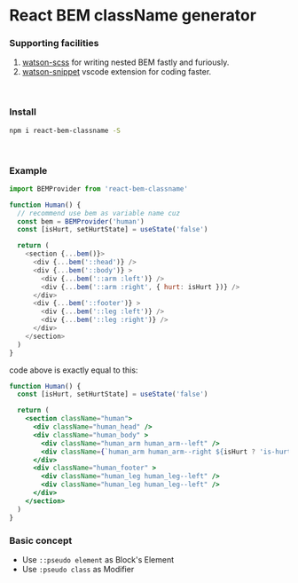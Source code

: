 # React BEM className generator

### Supporting facilities
1. [watson-scss](https://github.com/waynecz/Watson) for writing nested BEM  fastly and furiously.
2. [watson-snippet](https://github.com/waynecz/watson-snippet) vscode extension for coding faster.

<br>

### Install

```bash
npm i react-bem-classname -S
```

<br>

### Example
```javascript
import BEMProvider from 'react-bem-classname'

function Human() {
  // recommend use bem as variable name cuz 
  const bem = BEMProvider('human')
  const [isHurt, setHurtState] = useState('false')

  return (
    <section {...bem()}>
      <div {...bem('::head')} />
      <div {...bem('::body')} >
        <div {...bem('::arm :left')} /> 
        <div {...bem('::arm :right', { hurt: isHurt })} /> 
      </div>
      <div {...bem('::footer')} >
        <div {...bem('::leg :left')} /> 
        <div {...bem('::leg :right')} /> 
      </div>
    </section>
  )
}
```

code above is exactly equal to this:

```jsx
function Human() {
  const [isHurt, setHurtState] = useState('false')

  return (
    <section className="human">
      <div className="human_head" />
      <div className="human_body" >
        <div className="human_arm human_arm--left" /> 
        <div className={`human_arm human_arm--right ${isHurt ? 'is-hurt' : ''}`} /> 
      </div>
      <div className="human_footer" >
        <div className="human_leg human_leg--left" /> 
        <div className="human_leg human_leg--left" /> 
      </div>
    </section>
  )
}
```


### Basic concept

+ Use `::pseudo element` as Block's Element
+ Use `:pseudo class` as Modifier

